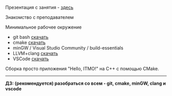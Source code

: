 Презентация с занятия - [здесь](https://niuitmo-my.sharepoint.com/:p:/g/personal/467413_niuitmo_ru/EaRDjPLxZ_pEgNj4BMSnZR4B954px_fu4l6mblfgb3wVjQ)

Знакомство с преподавателем

Минимальное рабочее окружение
- git bash [скачать](https://git-scm.com/downloads)
- cmake [скачать](https://cmake.org/download/)
- minGW / Visual Studio Community / build-essentials
- LLVM+clang [скачать](https://github.com/llvm/llvm-project/releases)
- VSCode [скачать](https://code.visualstudio.com/download)

Сборка просто приложения "Hello, ITMO!" на C++ с помощью CMake.

---
**ДЗ: (рекомендуется) разобраться со всем - git, cmake, minGW, clang и vscode**